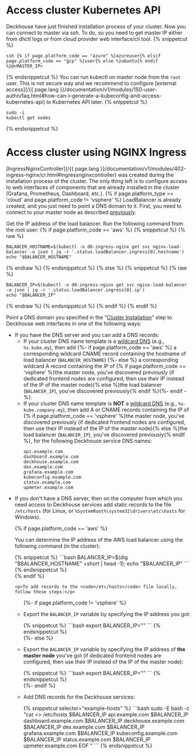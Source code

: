 <script type="text/javascript" src='{{ assets["getting-started.js"].digest_path }}'></script>
<script type="text/javascript" src='{{ assets["getting-started-access.js"].digest_path }}'></script>

# Access cluster Kubernetes API
Deckhouse have just finished installation process of your cluster. Now you can connect to master via ssh.
To do, so you need to get master IP either from dhctl logs or from cloud provider web interface/cli tool.
{% snippetcut %}
```shell
ssh {% if page.platform_code == "azure" %}azureuser{% elsif page.platform_code == "gcp" %}user{% else %}ubuntu{% endif %}@<MASTER_IP>
```
{% endsnippetcut %}
You can run kubectl on master node from the `root` user. This is not secure way and we recommend to configure [external access](/{{ page.lang }}/documentation/v1/modules/150-user-authn/faq.html#how-can-i-generate-a-kubeconfig-and-access-kubernetes-api) to Kubernetes API later.
{% snippetcut %}
```shell
sudo -i
kubectl get nodes
```
{% endsnippetcut %}

# Access cluster using NGINX Ingress
[IngressNginxController](/{{ page.lang }}/documentation/v1/modules/402-ingress-nginx/cr.html#ingressnginxcontroller) was created during the installation process of the cluster.
The only thing left is to configure access to web interfaces of components that are already installed in the cluster (Grafana, Prometheus, Dashboard, etc.).
{% if page.platform_type == 'cloud' and page.platform_code != 'vsphere' %}
LoadBalancer is already created, and you just need to point a DNS domain to it.
First, you need to connect to your master node as described [previously](#access-cluster-kubernetes-api).

Get the IP address of the load balancer. Run the following command from the root user:
{% if page.platform_code == 'aws' %}
{% snippetcut %}
{% raw %}
```shell
BALANCER_HOSTNAME=$(kubectl -n d8-ingress-nginx get svc nginx-load-balancer -o json | jq -r '.status.loadBalancer.ingress[0].hostname')
echo "$BALANCER_HOSTNAME"
```
{% endraw %}
{% endsnippetcut %}
{% else %}
{% snippetcut %}
{% raw %}
```shell
BALANCER_IP=$(kubectl -n d8-ingress-nginx get svc nginx-load-balancer -o json | jq -r '.status.loadBalancer.ingress[0].ip')
echo "$BALANCER_IP"
```
{% endraw %}
{% endsnippetcut %}
{% endif %}
{% endif %}

Point a DNS domain you specified in the "[Cluster Installation](./step3.html)" step to Deckhouse web interfaces in one of the following ways:
<ul>
  <li>If you have the DNS server and you can add a DNS records:
    <ul>
      <li>If your cluster DNS name template is a <a href="https://en.wikipedia.org/wiki/Wildcard_DNS_record">wildcard
        DNS</a> (e.g., <code>%s.kube.my</code>), then add
        {%- if page.platform_code == 'aws' %} a corresponding wildcard CNAME record containing the hostname of load
        balancer (<code>BALANCER_HOSTNAME</code>)
        {%- else %} a corresponding wildcard A record containing the IP of {% if page.platform_code == 'vsphere' %}the master node, you've discovered previously (if dedicated frontend nodes are configured, then use their IP instead of the IP of the master node){% else %}the load balancer (<code>BALANCER_IP</code>), you've discovered previously{% endif %}{%- endif -%}.
      </li>
      <li>If your cluster DNS name template is <strong>NOT</strong> a <a
              href="https://en.wikipedia.org/wiki/Wildcard_DNS_record">wildcard DNS</a> (e.g., <code>%s-kube.company.my</code>),
        then add A or CNAME records containing the IP of {% if page.platform_code == 'vsphere' %}the master node, you've discovered
        previously (if dedicated frontend nodes are configured, then use their IP instead of the IP of the master node){% else %}the load balancer (<code>BALANCER_IP</code>), you've discovered
        previously{% endif %}, for the following Deckhouse service DNS names:
        <div class="highlight">
<pre class="highlight">
<code example-hosts>api.example.com
dashboard.example.com
deckhouse.example.com
dex.example.com
grafana.example.com
kubeconfig.example.com
status.example.com
upmeter.example.com</code>
</pre>
      </div>
    </li>
  </ul>
</li>
  <li><p>If you don't have a DNS server, then on the computer from which you need access to Deckhouse services add static records to the file <code>/etc/hosts</code> (for Linux, or <code>%SystemRoot%\system32\drivers\etc\hosts</code> for Windows).</p>
{% if page.platform_code == 'aws' %}
    <p>You can determine the IP address of the AWS load balancer using the following command (in the cluster):</p>

<div markdown="1">
{% snippetcut %}
```bash
BALANCER_IP=$(dig "$BALANCER_HOSTNAME" +short | head -1); echo "$BALANCER_IP"
```
{% endsnippetcut %}
</div>
{% endif %}

    <p>To add records to the <code>/etc/hosts</code> file locally, follow these steps:</p>

  <ul>
{%- if page.platform_code != 'vsphere' %}
    <li><p>Export the <code>BALANCER_IP</code> variable by specifying the IP address you got:</p>
{% snippetcut %}
```bash
export BALANCER_IP="<BALANCER_IP>"
```
{% endsnippetcut %}
    </li>
{%- else %}
    <li><p>Export the <code>BALANCER_IP</code> variable by specifying the IP address of <strong>the master node</strong> you've got (if dedicated frontend nodes are configured, then use their IP instead of the IP of the master node):</p>
{% snippetcut %}
```bash
export BALANCER_IP="<MASTER_OR_FRONT_IP>"
```
{% endsnippetcut %}
    </li>
{%- endif %}
  <li><p>Add DNS records for the Deckhouse services:</p>
{% snippetcut selector="example-hosts" %}
```bash
sudo -E bash -c "cat <<EOF >> /etc/hosts
$BALANCER_IP api.example.com
$BALANCER_IP dashboard.example.com
$BALANCER_IP deckhouse.example.com
$BALANCER_IP dex.example.com
$BALANCER_IP grafana.example.com
$BALANCER_IP kubeconfig.example.com
$BALANCER_IP status.example.com
$BALANCER_IP upmeter.example.com
EOF
"
```
{% endsnippetcut %}
</li>
</ul></li>
</ul>
